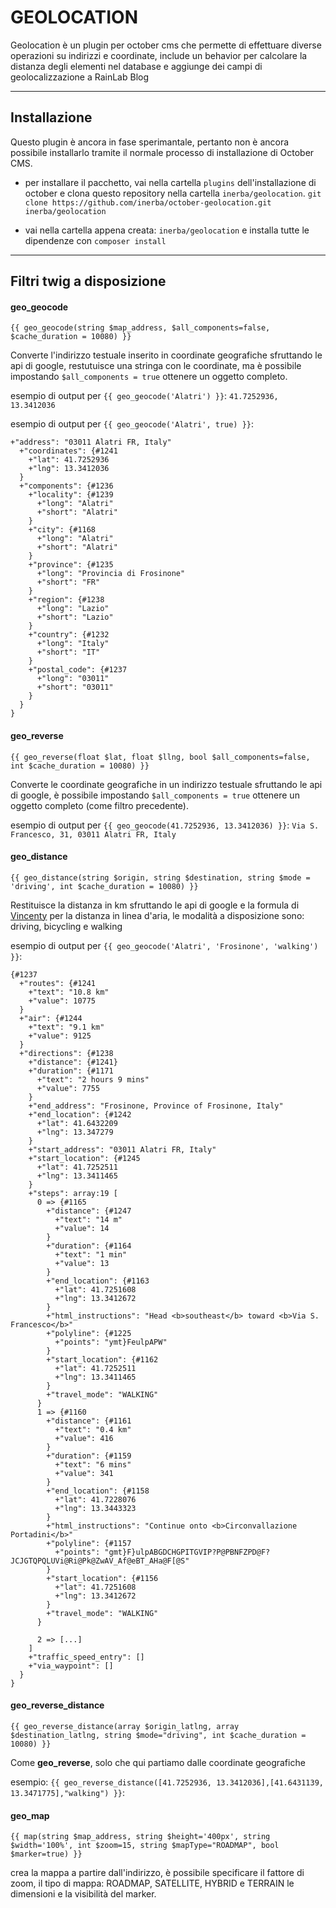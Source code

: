 GEOLOCATION
===================


Geolocation è un plugin per october cms che permette di effettuare diverse operazioni su indirizzi e coordinate, include un behavior per calcolare la distanza degli elementi nel database e aggiunge dei campi di geolocalizzazione a RainLab Blog

--------------------


Installazione
-------------

Questo plugin è ancora in fase sperimantale, pertanto non è ancora possibile installarlo tramite il normale processo di installazione di October CMS.

 - per installare il pacchetto, vai nella cartella `plugins` dell'installazione di october e clona questo repository nella cartella `inerba/geolocation`.
	 `git clone https://github.com/inerba/october-geolocation.git inerba/geolocation`

 - vai nella cartella appena creata: `inerba/geolocation` e installa tutte le dipendenze con `composer install`

----------


## Filtri twig a disposizione

#### geo\_geocode
`{{ geo_geocode(string $map_address, $all_components=false, $cache_duration = 10080) }}`

Converte l'indirizzo testuale inserito in coordinate geografiche sfruttando le api di google, restutuisce una stringa con le coordinate, ma è possibile impostando `$all_components = true` ottenere un oggetto completo.

esempio di output per `{{ geo_geocode('Alatri') }}`:
`41.7252936, 13.3412036`
 

esempio di output per `{{ geo_geocode('Alatri', true) }}`: 

```
+"address": "03011 Alatri FR, Italy"
  +"coordinates": {#1241
    +"lat": 41.7252936
    +"lng": 13.3412036
  }
  +"components": {#1236
    +"locality": {#1239
      +"long": "Alatri"
      +"short": "Alatri"
    }
    +"city": {#1168
      +"long": "Alatri"
      +"short": "Alatri"
    }
    +"province": {#1235
      +"long": "Provincia di Frosinone"
      +"short": "FR"
    }
    +"region": {#1238
      +"long": "Lazio"
      +"short": "Lazio"
    }
    +"country": {#1232
      +"long": "Italy"
      +"short": "IT"
    }
    +"postal_code": {#1237
      +"long": "03011"
      +"short": "03011"
    }
  }
}
``` 

#### geo\_reverse
`{{ geo_reverse(float $lat, float $llng, bool $all_components=false, int $cache_duration = 10080) }}`

Converte le coordinate geografiche in un indirizzo testuale sfruttando le api di google, è possibile impostando `$all_components = true` ottenere un oggetto completo (come filtro precedente).

esempio di output per `{{ geo_geocode(41.7252936, 13.3412036) }}`:
`Via S. Francesco, 31, 03011 Alatri FR, Italy`

#### geo\_distance
`{{ geo_distance(string $origin, string $destination, string $mode = 'driving', int $cache_duration = 10080) }}`

Restituisce la distanza in km sfruttando le api di google e la formula di [Vincenty](https://en.wikipedia.org/wiki/Vincenty%27s_formulae) per la distanza in linea d'aria, le modalità a disposizione sono: driving, bicycling e walking

esempio di output per `{{ geo_geocode('Alatri', 'Frosinone', 'walking') }}`:
```
{#1237
  +"routes": {#1241
    +"text": "10.8 km"
    +"value": 10775
  }
  +"air": {#1244
    +"text": "9.1 km"
    +"value": 9125
  }
  +"directions": {#1238
    +"distance": {#1241}
    +"duration": {#1171
      +"text": "2 hours 9 mins"
      +"value": 7755
    }
    +"end_address": "Frosinone, Province of Frosinone, Italy"
    +"end_location": {#1242
      +"lat": 41.6432209
      +"lng": 13.347279
    }
    +"start_address": "03011 Alatri FR, Italy"
    +"start_location": {#1245
      +"lat": 41.7252511
      +"lng": 13.3411465
    }
    +"steps": array:19 [
      0 => {#1165
        +"distance": {#1247
          +"text": "14 m"
          +"value": 14
        }
        +"duration": {#1164
          +"text": "1 min"
          +"value": 13
        }
        +"end_location": {#1163
          +"lat": 41.7251608
          +"lng": 13.3412672
        }
        +"html_instructions": "Head <b>southeast</b> toward <b>Via S. Francesco</b>"
        +"polyline": {#1225
          +"points": "ymt}FeulpAPW"
        }
        +"start_location": {#1162
          +"lat": 41.7252511
          +"lng": 13.3411465
        }
        +"travel_mode": "WALKING"
      }
      1 => {#1160
        +"distance": {#1161
          +"text": "0.4 km"
          +"value": 416
        }
        +"duration": {#1159
          +"text": "6 mins"
          +"value": 341
        }
        +"end_location": {#1158
          +"lat": 41.7228076
          +"lng": 13.3443323
        }
        +"html_instructions": "Continue onto <b>Circonvallazione Portadini</b>"
        +"polyline": {#1157
          +"points": "gmt}F}ulpABGDCHGPITGVIP?P@PBNFZPD@F?JCJGTQPQLUVi@Ri@Pk@ZwAV_Af@eBT_AHa@F[@S"
        }
        +"start_location": {#1156
          +"lat": 41.7251608
          +"lng": 13.3412672
        }
        +"travel_mode": "WALKING"
      }
      
      2 => [...]
    ]
    +"traffic_speed_entry": []
    +"via_waypoint": []
  }
}
```

#### geo\_reverse\_distance
`{{ geo_reverse_distance(array $origin_latlng, array $destination_latlng, string $mode="driving", int $cache_duration = 10080) }}`

Come **geo_reverse**, solo che qui partiamo dalle coordinate geografiche

esempio: `{{ geo_reverse_distance([41.7252936, 13.3412036],[41.6431139, 13.3471775],"walking") }}`:

#### geo\_map
`{{ map(string $map_address, string $height='400px', string $width='100%', int $zoom=15, string $mapType="ROADMAP", bool $marker=true) }}`

crea la mappa a partire dall'indirizzo, è possibile specificare il fattore di zoom, il tipo di mappa: ROADMAP, SATELLITE, HYBRID e TERRAIN le dimensioni e la visibilità del marker.



